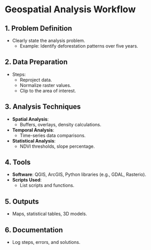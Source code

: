 # Geospatial Analysis Workflow

## 1. Problem Definition
- Clearly state the analysis problem.
  - Example: Identify deforestation patterns over five years.

## 2. Data Preparation
- Steps:
  - Reproject data.
  - Normalize raster values.
  - Clip to the area of interest.

## 3. Analysis Techniques
- **Spatial Analysis**:
  - Buffers, overlays, density calculations.
- **Temporal Analysis**:
  - Time-series data comparisons.
- **Statistical Analysis**:
  - NDVI thresholds, slope percentage.

## 4. Tools
- **Software**: QGIS, ArcGIS, Python libraries (e.g., GDAL, Rasterio).
- **Scripts Used**:
  - List scripts and functions.

## 5. Outputs
- Maps, statistical tables, 3D models.

## 6. Documentation
- Log steps, errors, and solutions.
